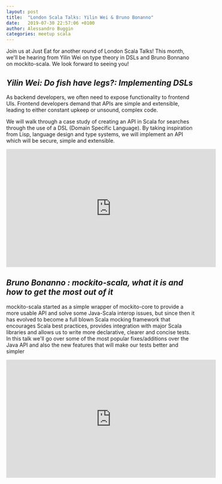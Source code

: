 ```yaml
---
layout: post
title:  "London Scala Talks: Yilin Wei & Bruno Bonanno"
date:   2019-07-30 22:57:06 +0100
author: Alessandro Buggin
categories: meetup scala
---
```


Join us at Just Eat for another round of London Scala Talks! This month, we'll be hearing from Yilin Wei on type theory in DSLs and Bruno Bonnano on mockito-scala. We look forward to seeing you!

## *Yilin Wei: Do fish have legs?: Implementing DSLs*

As backend developers, we often need to expose functionality to frontend UIs. Frontend developers demand that APIs are simple and extensible, leading to either constant upkeep or unsound, complex code.

We will walk through a case study of creating an API in Scala for searches through the use of a DSL (Domain Specific Language). By taking inspiration from Lisp, language design and type systems, we will implement an API which will be secure, simple and extensible.

<iframe width="560" 
        height="315" 
        src="https://www.youtube.com/embed/F9Ah8Cx4RkM"
        frameborder="0"
        allow="accelerometer; autoplay; encrypted-media; gyroscope; picture-in-picture"
        allowfullscreen>
</iframe>

## *Bruno Bonanno : mockito-scala, what it is and how to get the most out of it*

mockito-scala started as a simple wrapper of mockito-core to provide a more usable API and solve some Java-Scala interop issues, but since then it has evolved to become a full blown Scala mocking framework that encourages Scala best practices, provides integration with major Scala libraries and allows us to write more declarative, clearer and concise tests.
In this talk we'll go over some of the most popular fixes/additions over the Java API and also the new features that will make our tests better and simpler

<iframe width="560" 
        height="315" 
        src="https://www.youtube.com/embed/MARrVJOXyc4"
        frameborder="0"
        allow="accelerometer; autoplay; encrypted-media; gyroscope; picture-in-picture"
        allowfullscreen>
</iframe>

